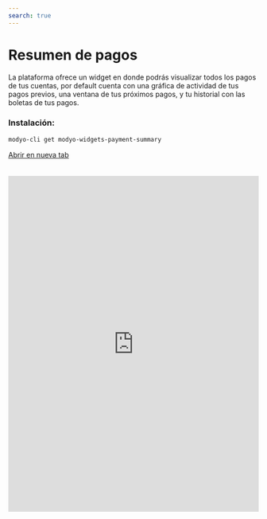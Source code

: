 ```yaml
---
search: true
---
```


# Resumen de pagos <Badge text="Beta" type="warn"/>

La plataforma ofrece un widget en donde podrás visualizar todos los pagos de tus cuentas, por default cuenta con una gráfica de actividad de tus pagos previos, una ventana de tus próximos pagos, y tu historial con las boletas de tus pagos. 

### Instalación:

```bash
modyo-cli get modyo-widgets-payment-summary
```

[Abrir en nueva tab](https://widgets-es.modyo.com/personas/resumen-de-pagos)

<iframe id="widgetFrame" src="https://widgets-es.modyo.com/insurance/retail/bill-payment" width="100%" frameBorder="0" style="min-height:675px;overflow:auto;margin-top:20px;"/>

Las funcionalidades de este widget son las siguientes:

| Funcionalidad           | Descripción                                           |
|:------------------------|:------------------------------------------------------|
| Actividad            |  Visualiza la actividad de los pagos a tus cuentas usando filtros de: **6, 9, 12, o 18 meses atrás** y **siguentes 6 y 9 meses**. Por default muestra el último monto y el promedio de los pagos a la cuenta.                                                       |
| Próximos pagos       |  Muestra el nombre de la empresa, el tipo de empresa, y la fecha de pago para los pagos en el futuro cercano. |
| Pagos recientes     | Muestra el nombre de la empresa, el tipo de empresa, el monto del pago, la fecha de pago, y el comprobante de pago de la cuenta. |


<script>

  export default {
    mounted() {

      function setIframeHeightCO(id, ht) {
          var ifrm = document.getElementById(id);
          if(ifrm) {
            ifrm.style.height = ht + 4 + "px";
          }
      }
      // iframed document sends its height using postMessage
      function handleDocHeightMsg(e) {
          // check origin
          if ( e.origin === 'https://widgets.modyo.com' ) {
              // parse data
              var data = JSON.parse( e.data );

              console.log('data:', data)
              // check data object
              if ( data['docHeight'] ) {
                  setIframeHeightCO( 'widgetFrame', data['docHeight'] );
              } else {
                  setIframeHeightCO( 'widgetFrame', 700 );
              }
          }
      }

      // assign message handler
      if ( window.addEventListener ) {
          window.addEventListener('message', handleDocHeightMsg, false);
      }
    }
  }

</script>
